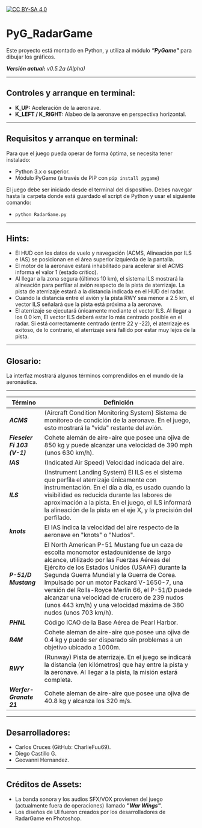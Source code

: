 [cc-by-sa]: http://creativecommons.org/licenses/by-sa/4.0/

[cc-by-sa-image]: https://licensebuttons.net/l/by-sa/4.0/88x31.png
[cc-by-sa-shield]: https://img.shields.io/badge/Licencia-CC--BY--SA%204.0-brightgreen

[![CC BY-SA 4.0][cc-by-sa-shield]][cc-by-sa]

# PyG_RadarGame
Este proyecto está montado en Python, y utiliza al módulo _**"PyGame"**_ para dibujar los gráficos.

_**Versión actual:** v0.5.2a (Alpha)_

---
## Controles y arranque en terminal:
* **K_UP:** Aceleración de la aeronave.
* **K_LEFT / K_RIGHT:** Alabeo de la aeronave en perspectiva horizontal.

---
## Requisitos y arranque en terminal:

Para que el juego pueda operar de forma óptima, se necesita tener instalado:

* Python 3.x o superior.
* Módulo PyGame (a través de PIP con `pip install pygame`)

El juego debe ser iniciado desde el terminal del dispositivo. Debes navegar hasta la carpeta donde está guardado el script de Python y usar el siguiente comando:

* `python RadarGame.py`

---
## Hints:

* El HUD con los datos de vuelo y navegación (ACMS, Alineación por ILS e IAS) se posicionan
en el área superior izquierda de la pantalla.
* El motor de la aeronave estará inhabilitado para acelerar si el ACMS informa el valor
1 (estado crítico).
* Al llegar a la zona segura (últimos 10 km), el sistema ILS mostrará la alineación para
perfilar al avión respecto de la pista de aterrizaje. La pista de aterrizaje estará a la distancia
indicada en el HUD del radar.
* Cuando la distancia entre el avión y la pista RWY sea menor a 2.5 km, el vector ILS
señalará que la pista está próxima a la aeronave.
* El aterrizaje se ejecutará únicamente mediante el vector ILS. Al llegar a los 0.0 km,
El vector ILS deberá estar lo más centrado posible en el radar. Si está correctamente centrado
(entre 22 y -22), el aterrizaje es exitoso, de lo contrario, el aterrizaje será fallido por
estar muy lejos de la pista.

---
## Glosario:
 
La interfaz mostrará algunos términos comprendidos en el mundo de la aeronáutica.
 
---
|Término | Definición |
|---|---|
| _**ACMS**_ | (Aircraft Condition Monitoring System) Sistema de monitoreo de condición de la aeronave. En el juego, esto mostrará la "vida" restante del avión. |
| _**Fieseler Fi 103 (V-1)**_ | Cohete alemán de aire-aire que posee una ojiva de 850 kg y puede alcanzar una velocidad de 390 mph (unos 630 km/h). |
| _**IAS**_ | (Indicated Air Speed) Velocidad indicada del aire. |
| _**ILS**_ | (Instrument Landing System) El ILS es el sistema que perfila el aterrizaje únicamente con instrumentación. En el día a día, es usado cuando la visibilidad es reducida durante las labores de aproximación a la pista. En el juego, el ILS informará la alineación de la pista en el eje X, y la precisión del perfilado. |
| _**knots**_ | El IAS indica la velocidad del aire respecto de la aeronave en "knots" o "Nudos". |
| _**P-51/D Mustang**_ | El North American P-51 Mustang fue un caza de escolta monomotor estadounidense de largo alcance, utilizado por las Fuerzas Aéreas del Ejército de los Estados Unidos (USAAF) durante la Segunda Guerra Mundial y la Guerra de Corea. Impulsado por un motor Packard V-1650-7, una versión del Rolls-Royce Merlin 66, el P-51/D puede alcanzar una velocidad de crucero de 239 nudos (unos 443 km/h) y una velocidad máxima de 380 nudos (unos 703 km/h). |
| _**PHNL**_ | Código ICAO de la Base Aérea de Pearl Harbor. |
| _**R4M**_ | Cohete aleman de aire-aire que posee una ojiva de 0.4 kg y puede ser disparado sin problemas a un objetivo ubicado a 1000m. |
| _**RWY**_ | (Runway) Pista de aterrizaje. En el juego se indicará la distancia (en kilómetros) que hay entre la pista y la aeronave. Al llegar a la pista, la misión estará completa. |
| _**Werfer-Granate 21**_ | Cohete aleman de aire-aire que posee una ojiva de 40.8 kg y alcanza los 320 m/s. |

---

## Desarrolladores:
* Carlos Cruces (GitHub: CharlieFuu69).
* Diego Castillo G.
* Geovanni Hernandez.

---
## Créditos de Assets:

* La banda sonora y los audios SFX/VOX provienen del juego (actualmente fuera de operaciones) llamado _**"War Wings"**_.
* Los diseños de UI fueron creados por los desarrolladores de RadarGame en Photoshop.
